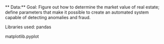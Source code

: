 ** Data:**
Goal:
Figure out how to determine the market value of real estate; define parameters that make it possible to create an automated system capable of detecting anomalies and fraud.

Libraries used:
pandas

matplotlib.pyplot
